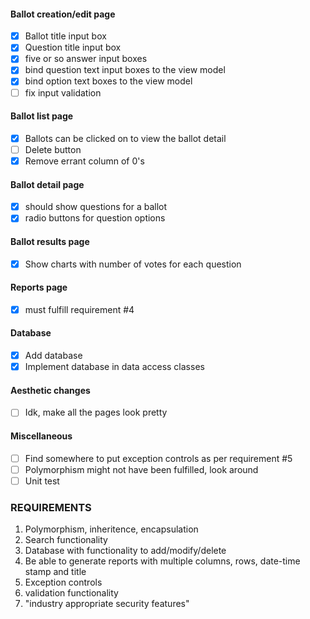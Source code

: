 ﻿#### Ballot creation/edit page
- [x] Ballot title input box
- [x] Question title input box
- [x] five or so answer input boxes
- [x] bind question text input boxes to the view model
- [x] bind option text boxes to the view model
- [ ] fix input validation

#### Ballot list page
- [x] Ballots can be clicked on to view the ballot detail
- [ ] Delete button
- [x] Remove errant column of 0's

#### Ballot detail page
- [x] should show questions for a ballot
- [x] radio buttons for question options

#### Ballot results page
- [x] Show charts with number of votes for each question

#### Reports page
- [x] must fulfill requirement #4

#### Database
- [x] Add database
- [x] Implement database in data access classes

#### Aesthetic changes
- [ ] Idk, make all the pages look pretty

#### Miscellaneous
- [ ] Find somewhere to put exception controls as per requirement #5
- [ ] Polymorphism might not have been fulfilled, look around
- [ ] Unit test

### REQUIREMENTS

1. Polymorphism, inheritence, encapsulation
2. Search functionality
3. Database with functionality to add/modify/delete
4. Be able to generate reports with multiple columns, rows, date-time stamp and title
5. Exception controls
6. validation functionality
7. "industry appropriate security features"